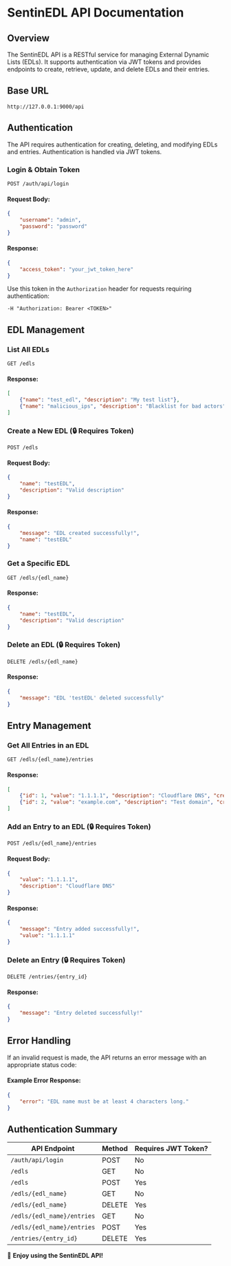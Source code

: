 # SentinEDL API Documentation

## Overview
The SentinEDL API is a RESTful service for managing External Dynamic Lists (EDLs). It supports authentication via JWT tokens and provides endpoints to create, retrieve, update, and delete EDLs and their entries.

## Base URL
```
http://127.0.0.1:9000/api
```

## Authentication
The API requires authentication for creating, deleting, and modifying EDLs and entries. Authentication is handled via JWT tokens.

### **Login & Obtain Token**
```
POST /auth/api/login
```
#### **Request Body:**
```json
{
    "username": "admin",
    "password": "password"
}
```
#### **Response:**
```json
{
    "access_token": "your_jwt_token_here"
}
```

Use this token in the `Authorization` header for requests requiring authentication:
```
-H "Authorization: Bearer <TOKEN>"
```

## EDL Management
### **List All EDLs**
```
GET /edls
```
#### **Response:**
```json
[
    {"name": "test_edl", "description": "My test list"},
    {"name": "malicious_ips", "description": "Blacklist for bad actors"}
]
```

### **Create a New EDL** (🔒 Requires Token)
```
POST /edls
```
#### **Request Body:**
```json
{
    "name": "testEDL",
    "description": "Valid description"
}
```
#### **Response:**
```json
{
    "message": "EDL created successfully!",
    "name": "testEDL"
}
```

### **Get a Specific EDL**
```
GET /edls/{edl_name}
```
#### **Response:**
```json
{
    "name": "testEDL",
    "description": "Valid description"
}
```

### **Delete an EDL** (🔒 Requires Token)
```
DELETE /edls/{edl_name}
```
#### **Response:**
```json
{
    "message": "EDL 'testEDL' deleted successfully"
}
```

## Entry Management
### **Get All Entries in an EDL**
```
GET /edls/{edl_name}/entries
```
#### **Response:**
```json
[
    {"id": 1, "value": "1.1.1.1", "description": "Cloudflare DNS", "created_at": "2025-02-05 14:32:10"},
    {"id": 2, "value": "example.com", "description": "Test domain", "created_at": "2025-02-05 14:35:45"}
]
```

### **Add an Entry to an EDL** (🔒 Requires Token)
```
POST /edls/{edl_name}/entries
```
#### **Request Body:**
```json
{
    "value": "1.1.1.1",
    "description": "Cloudflare DNS"
}
```
#### **Response:**
```json
{
    "message": "Entry added successfully!",
    "value": "1.1.1.1"
}
```

### **Delete an Entry** (🔒 Requires Token)
```
DELETE /entries/{entry_id}
```
#### **Response:**
```json
{
    "message": "Entry deleted successfully!"
}
```

## Error Handling
If an invalid request is made, the API returns an error message with an appropriate status code:
#### **Example Error Response:**
```json
{
    "error": "EDL name must be at least 4 characters long."
}
```

## Authentication Summary
| API Endpoint                         | Method  | Requires JWT Token? |
|--------------------------------------|---------|--------------------|
| `/auth/api/login`                     | POST    | No |
| `/edls`                               | GET     | No |
| `/edls`                               | POST    | Yes |
| `/edls/{edl_name}`                    | GET     | No |
| `/edls/{edl_name}`                    | DELETE  | Yes |
| `/edls/{edl_name}/entries`            | GET     | No |
| `/edls/{edl_name}/entries`            | POST    | Yes |
| `/entries/{entry_id}`                  | DELETE  | Yes |

🚀 **Enjoy using the SentinEDL API!**

